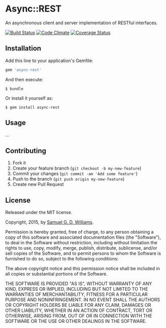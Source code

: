 # Async::REST

An asynchronous client and server implementation of RESTful interfaces.

[![Build Status](https://secure.travis-ci.org/socketry/async-rest.svg)](http://travis-ci.org/socketry/async-rest)
[![Code Climate](https://codeclimate.com/github/socketry/async-rest.svg)](https://codeclimate.com/github/socketry/async-rest)
[![Coverage Status](https://coveralls.io/repos/socketry/async-rest/badge.svg)](https://coveralls.io/r/socketry/async-rest)

[async]: https://github.com/socketry/async
[async-io]: https://github.com/socketry/async-io
[falcon]: https://github.com/socketry/falcon

## Installation

Add this line to your application's Gemfile:

```ruby
gem 'async-rest'
```

And then execute:

	$ bundle

Or install it yourself as:

	$ gem install async-rest

## Usage

...

## Contributing

1. Fork it
2. Create your feature branch (`git checkout -b my-new-feature`)
3. Commit your changes (`git commit -am 'Add some feature'`)
4. Push to the branch (`git push origin my-new-feature`)
5. Create new Pull Request

## License

Released under the MIT license.

Copyright, 2015, by [Samuel G. D. Williams](http://www.codeotaku.com/samuel-williams).

Permission is hereby granted, free of charge, to any person obtaining a copy
of this software and associated documentation files (the "Software"), to deal
in the Software without restriction, including without limitation the rights
to use, copy, modify, merge, publish, distribute, sublicense, and/or sell
copies of the Software, and to permit persons to whom the Software is
furnished to do so, subject to the following conditions:

The above copyright notice and this permission notice shall be included in
all copies or substantial portions of the Software.

THE SOFTWARE IS PROVIDED "AS IS", WITHOUT WARRANTY OF ANY KIND, EXPRESS OR
IMPLIED, INCLUDING BUT NOT LIMITED TO THE WARRANTIES OF MERCHANTABILITY,
FITNESS FOR A PARTICULAR PURPOSE AND NONINFRINGEMENT. IN NO EVENT SHALL THE
AUTHORS OR COPYRIGHT HOLDERS BE LIABLE FOR ANY CLAIM, DAMAGES OR OTHER
LIABILITY, WHETHER IN AN ACTION OF CONTRACT, TORT OR OTHERWISE, ARISING FROM,
OUT OF OR IN CONNECTION WITH THE SOFTWARE OR THE USE OR OTHER DEALINGS IN
THE SOFTWARE.
